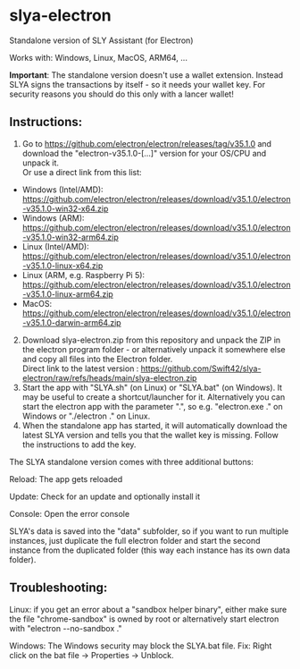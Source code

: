 # slya-electron
Standalone version of SLY Assistant (for Electron)

Works with: Windows, Linux, MacOS, ARM64, ...

**Important**: The standalone version doesn't use a wallet extension. Instead SLYA signs the transactions by itself - so it needs your wallet key. For security reasons you should do this only with a lancer wallet!

## Instructions:
1) Go to https://github.com/electron/electron/releases/tag/v35.1.0 and download the "electron-v35.1.0-[...]" version for your OS/CPU and unpack it.\
Or use a direct link from this list:
 - Windows (Intel/AMD): https://github.com/electron/electron/releases/download/v35.1.0/electron-v35.1.0-win32-x64.zip
 - Windows (ARM): https://github.com/electron/electron/releases/download/v35.1.0/electron-v35.1.0-win32-arm64.zip
 - Linux (Intel/AMD): https://github.com/electron/electron/releases/download/v35.1.0/electron-v35.1.0-linux-x64.zip
 - Linux (ARM, e.g. Raspberry Pi 5): https://github.com/electron/electron/releases/download/v35.1.0/electron-v35.1.0-linux-arm64.zip
 - MacOS: https://github.com/electron/electron/releases/download/v35.1.0/electron-v35.1.0-darwin-arm64.zip
2) Download slya-electron.zip from this repository and unpack the ZIP in the electron program folder - or alternatively unpack it somewhere else and copy all files into the Electron folder.\
Direct link to the latest version : https://github.com/Swift42/slya-electron/raw/refs/heads/main/slya-electron.zip
3) Start the app with "SLYA.sh" (on Linux) or "SLYA.bat" (on Windows). It may be useful to create a shortcut/launcher for it. Alternatively you can start the electron app with the parameter ".", so e.g. "electron.exe ." on Windows or "./electron ." on Linux.
4) When the standalone app has started, it will automatically download the latest SLYA version and tells you that the wallet key is missing. Follow the instructions to add the key.

The SLYA standalone version comes with three additional buttons:

Reload: The app gets reloaded

Update: Check for an update and optionally install it

Console: Open the error console

SLYA's data is saved into the "data" subfolder, so if you want to run multiple instances, just duplicate the full electron folder and start the second instance from the duplicated folder (this way each instance has its own data folder).

## Troubleshooting:
Linux: if you get an error about a "sandbox helper binary", either make sure the file "chrome-sandbox" is owned by root or alternatively start electron with "electron --no-sandbox ." 

Windows: The Windows security may block the SLYA.bat file. Fix: Right click on the bat file -> Properties -> Unblock.

